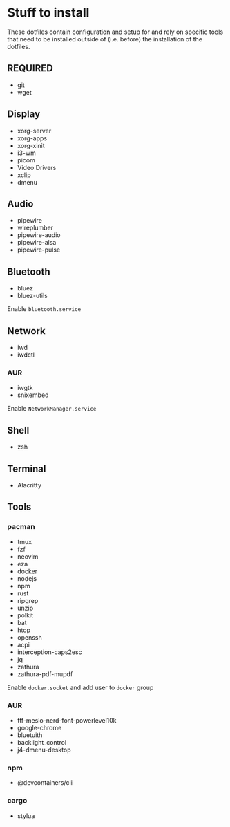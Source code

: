 # Stuff to install

These dotfiles contain configuration and setup for and rely on specific tools
that need to be installed outside of (i.e. before) the installation of the
dotfiles.

## REQUIRED

- git
- wget

## Display

- xorg-server
- xorg-apps
- xorg-xinit
- i3-wm
- picom
- Video Drivers
- xclip
- dmenu

## Audio

- pipewire
- wireplumber
- pipewire-audio
- pipewire-alsa
- pipewire-pulse

## Bluetooth

- bluez
- bluez-utils

Enable `bluetooth.service`

## Network

- iwd
- iwdctl

### AUR

- iwgtk
- snixembed

Enable `NetworkManager.service`

## Shell

- zsh

## Terminal

- Alacritty

## Tools

### pacman

- tmux
- fzf
- neovim
- eza
- docker
- nodejs
- npm
- rust
- ripgrep
- unzip
- polkit
- bat
- htop
- openssh
- acpi
- interception-caps2esc
- jq
- zathura
- zathura-pdf-mupdf

Enable `docker.socket` and add user to `docker` group

### AUR

- ttf-meslo-nerd-font-powerlevel10k
- google-chrome
- bluetuith
- backlight_control
- j4-dmenu-desktop

### npm

- @devcontainers/cli

### cargo

- stylua
